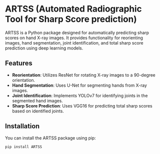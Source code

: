 # ARTSS (Automated Radiographic Tool for Sharp Score prediction)

ARTSS is a Python package designed for automatically predicting sharp scores on hand X-ray images. It provides functionality for reorienting images, hand segmentation, joint identification, and total sharp score prediction using deep learning models.

## Features

- **Reorientation**: Utilizes ResNet for rotating X-ray images to a 90-degree orientation.
- **Hand Segmentation**: Uses U-Net for segmenting hands from X-ray images.
- **Joint Identification**: Implements YOLOv7 for identifying joints in the segmented hand images.
- **Sharp Score Prediction**: Uses VGG16 for predicting total sharp scores based on identified joints.

## Installation

You can install the ARTSS package using pip:

```bash
pip install ARTSS


